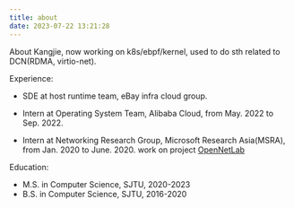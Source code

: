 ```yaml
---
title: about
date: 2023-07-22 13:21:28
---
```


About Kangjie, now working on k8s/ebpf/kernel, used to do sth related to DCN(RDMA, virtio-net).

Experience:
* SDE at host runtime team, eBay infra cloud group.

* Intern at Operating System Team, Alibaba Cloud, from May. 2022 to Sep. 2022.

* Intern at Networking Research Group, Microsoft Research Asia(MSRA), from Jan. 2020 to June. 2020. work on project [OpenNetLab](https://opennetlab.org/about)

Education:
* M.S. in Computer Science, SJTU, 2020-2023
* B.S. in Computer Science, SJTU, 2016-2020
